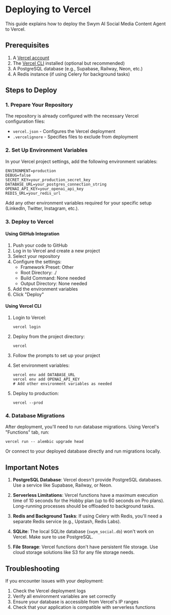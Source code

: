 # Deploying to Vercel

This guide explains how to deploy the Swym AI Social Media Content Agent to Vercel.

## Prerequisites

1. A [Vercel account](https://vercel.com/signup)
2. The [Vercel CLI](https://vercel.com/cli) installed (optional but recommended)
3. A PostgreSQL database (e.g., Supabase, Railway, Neon, etc.)
4. A Redis instance (if using Celery for background tasks)

## Steps to Deploy

### 1. Prepare Your Repository

The repository is already configured with the necessary Vercel configuration files:
- `vercel.json` - Configures the Vercel deployment
- `.vercelignore` - Specifies files to exclude from deployment

### 2. Set Up Environment Variables

In your Vercel project settings, add the following environment variables:

```
ENVIRONMENT=production
DEBUG=false
SECRET_KEY=your_production_secret_key
DATABASE_URL=your_postgres_connection_string
OPENAI_API_KEY=your_openai_api_key
REDIS_URL=your_redis_url
```

Add any other environment variables required for your specific setup (LinkedIn, Twitter, Instagram, etc.).

### 3. Deploy to Vercel

#### Using GitHub Integration

1. Push your code to GitHub
2. Log in to Vercel and create a new project
3. Select your repository
4. Configure the settings:
   - Framework Preset: Other
   - Root Directory: ./
   - Build Command: None needed
   - Output Directory: None needed
5. Add the environment variables
6. Click "Deploy"

#### Using Vercel CLI

1. Login to Vercel:
   ```
   vercel login
   ```

2. Deploy from the project directory:
   ```
   vercel
   ```

3. Follow the prompts to set up your project
4. Set environment variables:
   ```
   vercel env add DATABASE_URL
   vercel env add OPENAI_API_KEY
   # Add other environment variables as needed
   ```

5. Deploy to production:
   ```
   vercel --prod
   ```

### 4. Database Migrations

After deployment, you'll need to run database migrations. Using Vercel's "Functions" tab, run:

```
vercel run -- alembic upgrade head
```

Or connect to your deployed database directly and run migrations locally.

## Important Notes

1. **PostgreSQL Database**: Vercel doesn't provide PostgreSQL databases. Use a service like Supabase, Railway, or Neon.

2. **Serverless Limitations**: Vercel functions have a maximum execution time of 10 seconds for the Hobby plan (up to 60 seconds on Pro plans). Long-running processes should be offloaded to background tasks.

3. **Redis and Background Tasks**: If using Celery with Redis, you'll need a separate Redis service (e.g., Upstash, Redis Labs).

4. **SQLite**: The local SQLite database (`swym_social.db`) won't work on Vercel. Make sure to use PostgreSQL.

5. **File Storage**: Vercel functions don't have persistent file storage. Use cloud storage solutions like S3 for any file storage needs.

## Troubleshooting

If you encounter issues with your deployment:

1. Check the Vercel deployment logs
2. Verify all environment variables are set correctly
3. Ensure your database is accessible from Vercel's IP ranges
4. Check that your application is compatible with serverless functions 
